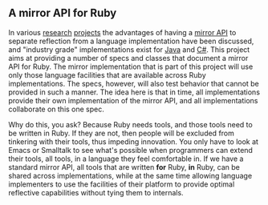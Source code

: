 ## A mirror API for Ruby

In various [research][p1] [projects][p2] the advantages of having a [mirror
API][p3] to separate reflection from a language implementation have
been discussed, and "industry grade" implementations exist for
[Java][p4] and [C#][p5]. This project aims at providing a number of
specs and classes that document a mirror API for Ruby. The mirror
implementation that is part of this project will use only those
language facilities that are available across Ruby implementations.
The specs, however, will also test behavior that cannot be provided in
such a manner. The idea here is that in time, all implementations
provide their own implementation of the mirror API, and all
implementations collaborate on this one spec.

Why do this, you ask? Because Ruby needs tools, and those tools need
to be written in Ruby. If they are not, then people will be excluded from
tinkering with their tools, thus impeding innovation. You only have to
look at Emacs or Smalltalk to see what's possible when programmers can
extend their tools, all tools, in a language they feel comfortable
in. If we have a standard mirror API, all tools that are written **for**
Ruby, **in** Ruby, can be shared across implementations, while at the same time
allowing language implementers to use the facilities of their platform
to provide optimal reflective capabilities without tying them to
internals.

[p1]: http://www.cs.virginia.edu/~lorenz/papers/icse03/icse2003.pdf "Pluggable Reflection: Decoupling Meta-Interface and Implementation"
[p2]: http://bracha.org/newspeak-spec.pdf "Newspeak Programming Language Draft Specification, Version 0.06, pages 40 onward"
[p3]: http://www.hpi.uni-potsdam.de/hirschfeld/events/past/media/100105_Bracha_2010_LinguisticReflectionViaMirrors_HPI.mp4 "Linguistic Reflection Via Mirrors"
[p4]: http://bracha.org/mirrors.pdf "Mirrors: Design Principles for Meta-level Facilities of Object-Oriented Programming Languages"
[p5]: http://oreilly.com/catalog/progcsharp/chapter/ch18.html "See esp. 18-3, highlighting how C# reflection works on assembly rather than VM objects"
